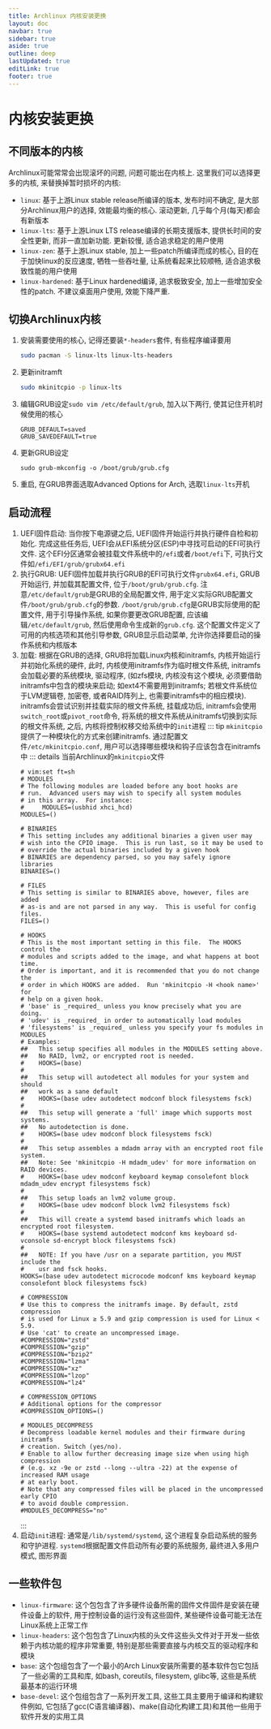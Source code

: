 ```yaml
---
title: Archlinux 内核安装更换
layout: doc
navbar: true
sidebar: true
aside: true
outline: deep
lastUpdated: true
editLink: true
footer: true
---
```


# 内核安装更换

## 不同版本的内核

Archlinux可能常常会出现滚坏的问题, 问题可能出在内核上. 这里我们可以选择更多的内核, 来替换掉暂时损坏的内核:

- `linux`: 基于上游Linux stable release所编译的版本, 发布时间不确定, 是大部分Archlinux用户的选择, 效能最均衡的核心. 滚动更新, 几乎每个月(每天)都会有新版本
- `linux-lts`: 基于上游Linux LTS release编译的长期支援版本, 提供长时间的安全性更新, 而非一直加新功能. 更新较慢, 适合追求稳定的用户使用
- `linux-zen`: 基于上游Linux stable, 加上一些patch所编译而成的核心, 目的在于加快linux的反应速度, 牺牲一些吞吐量, 让系统看起来比较顺畅, 适合追求极致性能的用户使用
- `linux-hardened`: 基于Linux hardened编译, 追求极致安全, 加上一些增加安全性的patch. 不建议桌面用户使用, 效能下降严重. 

## 切换Archlinux内核

1. 安装需要使用的核心, 记得还要装`*-headers`套件, 有些程序编译要用
    ```bash
    sudo pacman -S linux-lts linux-lts-headers
    ```
2. 更新initramft
    ```bash
    sudo mkinitcpio -p linux-lts
    ```
3. 编辑GRUB设定`sudo vim /etc/default/grub`, 加入以下两行, 使其记住开机时候使用的核心
    ```
    GRUB_DEFAULT=saved
    GRUB_SAVEDEFAULT=true
    ```
4. 更新GRUB设定
    ```
    sudo grub-mkconfig -o /boot/grub/grub.cfg
    ```
5. 重启, 在GRUB界面选取Advanced Options for Arch, 选取`linux-lts`开机

## 启动流程

1. UEFI固件启动: 当你按下电源键之后, UEFI固件开始运行并执行硬件自检和初始化. 完成这些任务后, UEFI会从EFI系统分区(ESP)中寻找可启动的EFI可执行文件. 这个EFI分区通常会被挂载文件系统中的`/efi`或者`/boot/efi`下, 可执行文件如`/efi/EFI/grub/grubx64.efi`
2. 执行GRUB: UEFI固件加载并执行GRUB的EFI可执行文件`grubx64.efi`, GRUB开始运行, 并加载其配置文件, 位于`/boot/grub/grub.cfg`. 注意`/etc/default/grub`是GRUB的全局配置文件, 用于定义实际GRUB配置文件`/boot/grub/grub.cfg`的参数. `/boot/grub/grub.cfg`是GRUB实际使用的配置文件, 用于引导操作系统, 如果你要更改GRUB配置, 应该编辑`/etc/default/grub`, 然后使用命令生成新的`grub.cfg`. 这个配置文件定义了可用的内核选项和其他引导参数, GRUB显示启动菜单, 允许你选择要启动的操作系统和内核版本
3. 加载: 根据在GRUB的选择, GRUB将加载Linux内核和initramfs, 内核开始运行并初始化系统的硬件, 此时, 内核使用initramfs作为临时根文件系统, initramfs会加载必要的系统模块, 驱动程序, (如zfs模块, 内核没有这个模块, 必须要借助initramfs中包含的模块来启动; 如ext4不需要用到initramfs; 若根文件系统位于LVM逻辑卷, 加密卷, 或者RAID阵列上, 也需要initramfs中的相应模块). initramfs会尝试识别并挂载实际的根文件系统, 挂载成功后, initramfs会使用`switch_root`或`pivot_root`命令, 将系统的根文件系统从initramfs切换到实际的根文件系统, 之后, 内核将控制权移交给系统中的`init`进程
    ::: tip
    `mkinitcpio`提供了一种模块化的方式来创建initramfs. 通过配置文件`/etc/mkinitcpio.conf`, 用户可以选择哪些模块和钩子应该包含在initramfs中
    ::: details 当前Archlinux的`mkinitcpio`文件
    ```
    # vim:set ft=sh
    # MODULES
    # The following modules are loaded before any boot hooks are
    # run.  Advanced users may wish to specify all system modules
    # in this array.  For instance:
    #     MODULES=(usbhid xhci_hcd)
    MODULES=()

    # BINARIES
    # This setting includes any additional binaries a given user may
    # wish into the CPIO image.  This is run last, so it may be used to
    # override the actual binaries included by a given hook
    # BINARIES are dependency parsed, so you may safely ignore libraries
    BINARIES=()

    # FILES
    # This setting is similar to BINARIES above, however, files are added
    # as-is and are not parsed in any way.  This is useful for config files.
    FILES=()

    # HOOKS
    # This is the most important setting in this file.  The HOOKS control the
    # modules and scripts added to the image, and what happens at boot time.
    # Order is important, and it is recommended that you do not change the
    # order in which HOOKS are added.  Run 'mkinitcpio -H <hook name>' for
    # help on a given hook.
    # 'base' is _required_ unless you know precisely what you are doing.
    # 'udev' is _required_ in order to automatically load modules
    # 'filesystems' is _required_ unless you specify your fs modules in MODULES
    # Examples:
    ##   This setup specifies all modules in the MODULES setting above.
    ##   No RAID, lvm2, or encrypted root is needed.
    #    HOOKS=(base)
    #
    ##   This setup will autodetect all modules for your system and should
    ##   work as a sane default
    #    HOOKS=(base udev autodetect modconf block filesystems fsck)
    #
    ##   This setup will generate a 'full' image which supports most systems.
    ##   No autodetection is done.
    #    HOOKS=(base udev modconf block filesystems fsck)
    #
    ##   This setup assembles a mdadm array with an encrypted root file system.
    ##   Note: See 'mkinitcpio -H mdadm_udev' for more information on RAID devices.
    #    HOOKS=(base udev modconf keyboard keymap consolefont block mdadm_udev encrypt filesystems fsck)
    #
    ##   This setup loads an lvm2 volume group.
    #    HOOKS=(base udev modconf block lvm2 filesystems fsck)
    #
    ##   This will create a systemd based initramfs which loads an encrypted root filesystem.
    #    HOOKS=(base systemd autodetect modconf kms keyboard sd-vconsole sd-encrypt block filesystems fsck)
    #
    ##   NOTE: If you have /usr on a separate partition, you MUST include the
    #    usr and fsck hooks.
    HOOKS=(base udev autodetect microcode modconf kms keyboard keymap consolefont block filesystems fsck)

    # COMPRESSION
    # Use this to compress the initramfs image. By default, zstd compression
    # is used for Linux ≥ 5.9 and gzip compression is used for Linux < 5.9.
    # Use 'cat' to create an uncompressed image.
    #COMPRESSION="zstd"
    #COMPRESSION="gzip"
    #COMPRESSION="bzip2"
    #COMPRESSION="lzma"
    #COMPRESSION="xz"
    #COMPRESSION="lzop"
    #COMPRESSION="lz4"

    # COMPRESSION_OPTIONS
    # Additional options for the compressor
    #COMPRESSION_OPTIONS=()

    # MODULES_DECOMPRESS
    # Decompress loadable kernel modules and their firmware during initramfs
    # creation. Switch (yes/no).
    # Enable to allow further decreasing image size when using high compression
    # (e.g. xz -9e or zstd --long --ultra -22) at the expense of increased RAM usage
    # at early boot.
    # Note that any compressed files will be placed in the uncompressed early CPIO
    # to avoid double compression.
    #MODULES_DECOMPRESS="no"
    ```
    :::
4. 启动`init`进程: 通常是`/lib/systemd/systemd`, 这个进程复杂启动系统的服务和守护进程. `systemd`根据配置文件启动所有必要的系统服务, 最终进入多用户模式, 图形界面

## 一些软件包

- `linux-firmware`: 这个包包含了许多硬件设备所需的固件文件固件是安装在硬件设备上的软件, 用于控制设备的运行没有这些固件, 某些硬件设备可能无法在Linux系统上正常工作
- `linux-headers`: 这个包包含了Linux内核的头文件这些头文件对于开发一些依赖于内核功能的程序非常重要, 特别是那些需要直接与内核交互的驱动程序和模块
- `base`: 这个包组包含了一个最小的Arch Linux安装所需要的基本软件包它包括了一些必需的工具和库, 如bash, coreutils, filesystem, glibc等, 这些是系统最基本的运行环境
- `base-devel`: 这个包组包含了一系列开发工具, 这些工具主要用于编译和构建软件例如, 它包括了gcc(C语言编译器)、make(自动化构建工具)和其他一些用于软件开发的实用工具